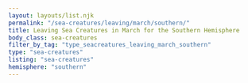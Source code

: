 ```yaml
---
layout: layouts/list.njk
permalink: "/sea-creatures/leaving/march/southern/"
title: Leaving Sea Creatures in March for the Southern Hemisphere
body_class: sea-creatures
filter_by_tag: "type_seacreatures_leaving_march_southern"
type: "sea-creatures"
listing: "sea-creatures"
hemisphere: "southern"
---
```


